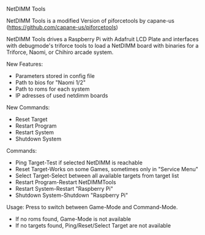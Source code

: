 NetDIMM Tools

NetDIMM Tools is a modified Version of piforcetools by capane-us (https://github.com/capane-us/piforcetools)

NetDIMM Tools drives a Raspberry Pi with Adafruit LCD Plate and interfaces with debugmode's triforce tools to load a NetDIMM board with binaries for a Triforce, Naomi, or Chihiro arcade system.

New Features:
- Parameters stored in config file
- Path to bios for "Naomi 1/2"
- Path to roms for each system
- IP adresses of used netdimm boards

New Commands:
- Reset Target
- Restart Program
- Restart System
- Shutdown System

Commands:
- Ping Target-Test if selected NetDIMM is reachable
- Reset Target-Works on some Games, sometimes only in "Service Menu"
- Select Target-Select between all available targets from target list
- Restart Program-Restart NetDIMMTools
- Restart System-Restart "Raspberry Pi"
- Shutdown System-Shutdown "Raspberry Pi"

Usage:
Press <Cursor left><Cursor right> to switch between Game-Mode and Command-Mode.
- If no roms found, Game-Mode is not available
- If no targets found, Ping/Reset/Select Target are not available
